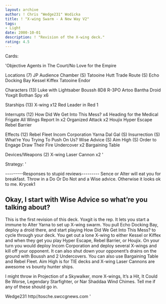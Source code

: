 ```yaml
---
layout: archive
author: ! Chris "Wedge231" Wodicka
title: ! "X-wing Swarm - A New Way V2"
tags:
- Light
date: 2000-10-01
description: ! "Revision of the X-wing deck."
rating: 4.5
---
```

Cards: 

'Objective Agents in The Court/No Love for the Empire

Locations (7)
JP Audience Chamber (S)
Tatooine Hutt Trade Route (S)
Echo Docking Bay
Kessel
Kiffex
Tatooine
Endor

Characters (13)
Luke with Lightsaber
Boussh
8D8
R-3PO
Artoo
Bantha Droid
Yoxgit
Bothan Spy x6

Starships (13)
X-wing x12
Red Leader in Red 1

Interrupts (12)
How Did We Get Into This Mess? x4
Heading for the Medical Frigate
All Wings Report In x2
Organized Attack x2
Houjix
Hyper Escape
Rebel Barrier

Effects (12)
Rebel Fleet
Incom Corporation
Yarna Dal Gal (S)
Insurrection (S)
What&#8217;re You Trying To Push On Us?
Wise Advice (S)
Aim High (S)
Order to Engage
Draw Their Fire
Undercover x2
Bargaining Table

Devices/Weapons (2)
X-wing Laser Cannon x2	'

Strategy: '

---------Responses to stupid reviews---------
Sence or Alter will eat you for breakfast. Throw in a Do Or Do Not and a Wise advice. Otherwise it looks ok to me.
  Krycek1

Okay, I start with Wise Advice so what’re you talking about?
-----------------------------------------------------------
This is the first revision of this deck. Yoxgit is the rep. It lets you start a immune to Alter Yarna to set up X-wing swarm. You pull Echo Docking Bay, deploy a droid there, and start playing How Did We Get Into This Mess? to cycle through your deck. You get out a lone X-wing to either Kessel or Kiffex and when they get you play Hyper Escape, Rebel Barrier, or Houjix. On your turn you would deploy Incom Corporation and deploy several X-wings and kill off your opponent. It can also shut down your opponent’s drains on the ground with Boussh and 2 Undercovers. You can also use Bargaining Table and Rebel Fleet. Aim High is for TIE decks and X-wing Laser Cannons are awesome vs bounty hunter ships.

I might throw in Projection of a Skywalker, more X-wings, It’s a Hit, It Could Be Worse, Legendary Starfighter, or Nar Shaddaa Wind Chimes. Tell me if any of these should go in.

Wedge231
http//tosche.swccgnews.com	 '
